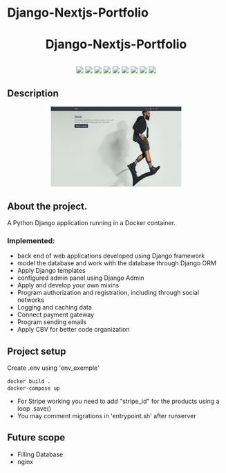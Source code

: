 # Django-Nextjs-Portfolio

<h1 align="center">Django-Nextjs-Portfolio</h1>

<h2 align="center">
<p align="center">

<img src="https://badges.frapsoft.com/os/v1/open-source.svg?v=103" >
  
<img src="https://img.shields.io/badge/Django-4.1.7-green">

<img src="https://img.shields.io/badge/Postgres-14-green" >

<img src="https://img.shields.io/badge/Redis-4.5-green">

<img src="https://img.shields.io/badge/Celery-5.2-green">

<img src="https://img.shields.io/badge/Stripe-5.2-green">

<img src="https://img.shields.io/badge/OAuth-2.0-green">

<img src="https://img.shields.io/badge/Docker-4.17-blue">

<img src="https://img.shields.io/badge/Docker--Compose-3.8-blue">

</p>
</h2>

## Description

<p align="center">
<img src="https://github.com/LatikDesu/store-djangoapp/blob/master/store/static/vendor/StoreGif.gif?raw=true" width="60%"></p>

## About the project.

A Python Django application running in a Docker container.

### Implemented:
- back end of web applications developed using Django framework
- model the database and work with the database through Django ORM
- Apply Django templates
- configured admin panel using Django Admin
- Apply and develop your own mixins
- Program authorization and registration, including through social networks
- Logging and caching data
- Connect payment gateway
- Program sending emails
- Apply CBV for better code organization

## Project setup

Create .env using 'env_exemple'
```
docker build .
docker-compose up
```
- For Stripe working you need to add "stripe_id" for the products using a loop .save()
- You may comment migrations in 'entrypoint.sh' after runserver

## Future scope

- Filling Database
- nginx
